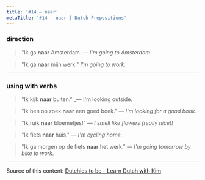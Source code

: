 ```yaml
---
title: '#14 — naar'
metaTitle: '#14 — naar | Dutch Prepositions'
---
```


### direction

> "Ik ga **naar** Amsterdam.
> _— I'm going to Amsterdam._

> "Ik ga **naar** mijn werk."
> _I'm going to work._

---

### using with verbs

> "Ik kijk **naar** buiten."
> \_— I'm looking outside.

> "Ik ben op zoek **naar** een goed boek."
> _— I'm looking for a good book._

> "Ik ruik **naar** bloemetjes!"
> _— I smell like flowers (really nice)!_

> "Ik fiets **naar** huis."
> _— I'm cycling home._

> "Ik ga morgen op de fiets **naar** het werk."
> _— I'm going tomorrow by bike to work._

---

Source of this content: [Dutchies to be - Learn Dutch with Kim](https://youtu.be/GIZqmkIcHyE)
